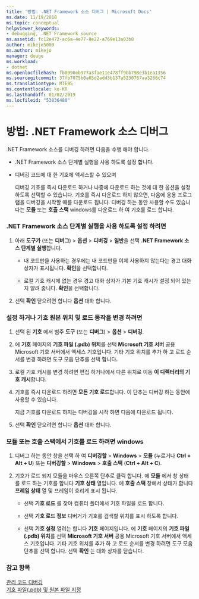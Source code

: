 ```yaml
---
title: '방법: .NET Framework 소스 디버그 | Microsoft Docs'
ms.date: 11/19/2018
ms.topic: conceptual
helpviewer_keywords:
- debugging, .NET Framework source
ms.assetid: fc12e472-ac6a-4e77-8e22-a769e13a03b8
author: mikejo5000
ms.author: mikejo
manager: douge
ms.workload:
- dotnet
ms.openlocfilehash: fb0990eb977a3fae11e478ff9bb798e3b1ea1356
ms.sourcegitcommit: 37fb7075b0a65d2add3b137a5230767aa3266c74
ms.translationtype: MTE95
ms.contentlocale: ko-KR
ms.lasthandoff: 01/02/2019
ms.locfileid: "53836480"
---
```

# <a name="how-to-debug-net-framework-source"></a>방법: .NET Framework 소스 디버그

.NET Framework 소스를 디버깅 하려면 다음을 수행 해야 합니다.

- .NET Framework 소스 단계별 실행을 사용 하도록 설정 합니다.  
  
- 디버깅 코드에 대 한 기호에 액세스할 수 있으며 
  
  디버깅 기호를 즉시 다운로드 하거나 나중에 다운로드 하는 것에 대 한 옵션을 설정 하도록 선택할 수 있습니다. 기호를 즉시 다운로드 하지 않으면, 다음에 응용 프로그램을 디버깅을 시작할 때를 다운로드 됩니다. 디버깅 하는 동안 사용할 수도 있습니다는 **모듈** 또는 **호출 스택** windows를 다운로드 하 여 기호를 로드 합니다.  
  
### <a name="to-enable-stepping-into-net-framework-source"></a>.NET Framework 소스 단계별 실행을 사용 하도록 설정 하려면 
  
1. 아래 **도구가** (또는 **디버그**) > **옵션** > **디버깅** > **일반**을 선택 **.NET Framework 소스 단계별 실행**합니다.  
   
   - 내 코드만을 사용하는 경우에는 내 코드만을 이제 사용하지 않는다는 경고 대화 상자가 표시됩니다. **확인**을 선택합니다.  
   
   - 로컬 기호 캐시에 없는 경우 경고 대화 상자가 기본 기호 캐시가 설정 되어 있는지 알려 줍니다. **확인**을 선택합니다.  
   
1. 선택 **확인** 닫으려면 합니다 **옵션** 대화 합니다.
  
### <a name="to-set-or-change-symbol-source-locations-and-loading-behavior"></a>설정 하거나 기호 원본 위치 및 로드 동작을 변경 하려면

1. 선택 된 **기호** 에서 범주 **도구** (또는 **디버그**) > **옵션** > **디버깅**.  
  
1. 에 **기호** 페이지의 **기호 파일 (.pdb) 위치**를 선택 **Microsoft 기호 서버** 공용 Microsoft 기호 서버에서 액세스 기호입니다. 기타 기호 위치를 추가 하 고 로드 순서를 변경 하려면 도구 모음 단추를 선택 합니다. 
   
1. 로컬 기호 캐시를 변경 하려면 편집 하거나에서 다른 위치로 이동 **이 디렉터리의 기호 캐시**합니다.  
   
1. 기호를 즉시 다운로드 하려면 **모든 기호 로드**합니다. 이 단추는 디버깅 하는 동안에 사용할 수 있습니다.  
   
   지금 기호를 다운로드 하지는 디버깅을 시작 하면 다음에 다운로드 됩니다.  
   
1. 선택 **확인** 닫으려면 합니다 **옵션** 대화 합니다.  
  
### <a name="to-load-symbols-from-the-modules-or-call-stack-windows"></a>모듈 또는 호출 스택에서 기호를 로드 하려면 windows  
  
1. 디버그 하는 동안 창을 선택 하 여 **디버깅할** > **Windows** > **모듈** (누르거나 **Ctrl + Alt + U**) 또는 **디버깅할** > **Windows** > **호출 스택** (**Ctrl + Alt + C**). 
   
1. 기호가 로드 되지 모듈을 마우스 오른쪽 단추로 클릭 합니다. 에 **모듈** 에서 창 상태를 로드 하는 기호를 합니다 **기호 상태** 열입니다. 에 **호출 스택** 창에서 상태가 합니다 **프레임 상태** 열 및 프레임이 흐리게 표시 됩니다. 
   
   - 선택 **기호 로드** 를 찾아 컴퓨터 폴더에서 기호 파일을 로드 합니다. 
   
   - 선택 **기호 로드 정보** 디버거가 기호를 검색할 위치를 표시 하도록 합니다.  
   
   - 선택 **기호 설정** 열려는 합니다 **기호** 페이지입니다. 에 **기호** 페이지의 **기호 파일 (.pdb) 위치**를 선택 **Microsoft 기호 서버** 공용 Microsoft 기호 서버에서 액세스 기호입니다. 기타 기호 위치를 추가 하 고 로드 순서를 변경 하려면 도구 모음 단추를 선택 합니다. 선택 **확인** 는 대화 상자를 닫습니다. 
  
### <a name="see-also"></a>참고 항목  
 [관리 코드 디버깅](../debugger/debugging-managed-code.md)   
 [기호 파일(.pdb) 및 원본 파일 지정](../debugger/specify-symbol-dot-pdb-and-source-files-in-the-visual-studio-debugger.md)